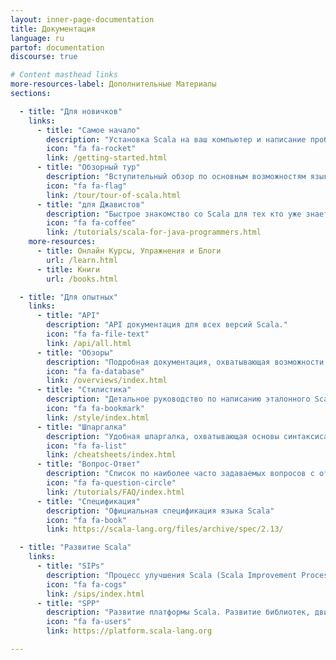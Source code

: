 ```yaml
---
layout: inner-page-documentation
title: Документация
language: ru
partof: documentation
discourse: true

# Content masthead links
more-resources-label: Дополнительные Материалы
sections:

  - title: "Для новичков"
    links:
      - title: "Самое начало"
        description: "Установка Scala на ваш компьютер и написание пробного Scala кода!"
        icon: "fa fa-rocket"
        link: /getting-started.html
      - title: "Обзорный тур"
        description: "Вступительный обзор по основным возможностям языка."
        icon: "fa fa-flag"
        link: /tour/tour-of-scala.html
      - title: "для Джавистов"
        description: "Быстрое знакомство со Scala для тех кто уже знает Java."
        icon: "fa fa-coffee"
        link: /tutorials/scala-for-java-programmers.html
    more-resources:
      - title: Онлайн Курсы, Упражнения и Блоги
        url: /learn.html
      - title: Книги
        url: /books.html

  - title: "Для опытных"
    links:
      - title: "API"
        description: "API документация для всех версий Scala."
        icon: "fa fa-file-text"
        link: /api/all.html
      - title: "Обзоры"
        description: "Подробная документация, охватывающая возможности Scala."
        icon: "fa fa-database"
        link: /overviews/index.html
      - title: "Стилистика"
        description: "Детальное руководство по написанию эталонного Scala кода."
        icon: "fa fa-bookmark"
        link: /style/index.html
      - title: "Шпаргалка"
        description: "Удобная шпаргалка, охватывающая основы синтаксиса Scala."
        icon: "fa fa-list"
        link: /cheatsheets/index.html
      - title: "Вопрос-Ответ"
        description: "Список по наиболее часто задаваемых вопросов с ответами по функционалу Scala"
        icon: "fa fa-question-circle"
        link: /tutorials/FAQ/index.html
      - title: "Спецификация"
        description: "Официальная спецификация языка Scala"
        icon: "fa fa-book"
        link: https://scala-lang.org/files/archive/spec/2.13/

  - title: "Развитие Scala"
    links:
      - title: "SIPs"
        description: "Процесс улучшения Scala (Scala Improvement Process). Эволюция языка и компилятора."
        icon: "fa fa-cogs"
        link: /sips/index.html
      - title: "SPP"
        description: "Развитие платформы Scala. Развитие библиотек, движимое сообществом."
        icon: "fa fa-users"
        link: https://platform.scala-lang.org

---
```

